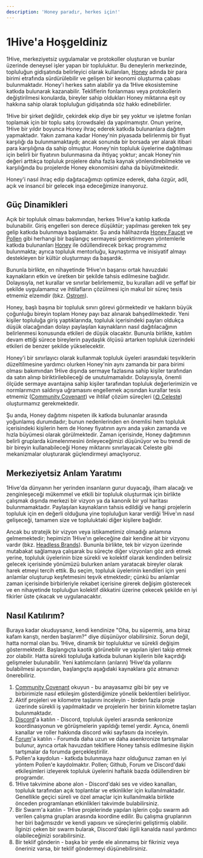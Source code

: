 ```yaml
---
description: 'Honey paradır, herkes için!'
---
```


# 1Hive'a Hoşgeldiniz

1Hive, merkeziyetsiz uygulamalar ve protokoller oluşturan ve bunlar üzerinde deneysel işler yapan bir topluluktur. Bu deneylerin merkezinde, topluluğun gidişatında belirleyici olarak kullanılan, [Honey](projects/honey/) adında bir para birimi etrafında sürdürülebilir ve gelişen bir keonomi oluşturma çabası bulunmaktadır. Honey'i herkes satın alabilir ya da 1Hive ekosistemine katkıda bulunarak kazanabilir. Tekliflerin fonlanması veya protokollerin değiştirilmesi konularda, bireyler sahip oldukları Honey miktarına eşit oy hakkına sahip olarak topluluğun gidişatında söz hakkı edinebilirler.

1Hive bir şirket değildir, çekirdek ekip diye bir şey yoktur ve işletme fonları toplamak için bir toplu satış \(crowdsale\) da yapılmamıştır. Onun yerine, 1Hive bir yıldır boyunca Honey ihraç ederek katkıda bulunanlara dağıtım yapmaktadır. Yakın zamana kadar Honey'nin piyasada belirlenmiş bir fiyat karşılığı da bulunmamaktaydı; ancak sonunda bir borsada yer alarak itibari para karşılığına da sahip olmuştur. Honey'nin topluluk üyelerine dağıtılması için belirli bir fiyatının bulunmasına da ihtiyaç yoktur; ancak Honey'nin değeri arttıkça topluluk projelere daha fazla kaynak yönlendirebilmekte ve karşılığında bu projelerde Honey ekonomisini daha da büyütmektedir.

Honey'i nasıl ihraç edip dağıtacağımızı optimize ederek, daha özgür, adil, açık ve insancıl bir gelecek inşa edeceğimize inanıyoruz.

## Güç Dinamikleri

Açık bir topluluk olması bakımından, herkes 1Hive'a katılıp katkıda bulunabilir. Giriş engelleri son derece düşüktür; yapılması gereken tek şey gelip katkıda bulunmaya başlamaktır. Şu anda hâlihazırda [Honey Faucet](https://faucet.1hive.org) ve [Pollen](getting-started-1/pollen.md) gibi herhangi bir başlangıç sermayesi gerektirmeyen yöntemlerle katkıda bulunanları [Honey](projects/honey/) ile ödüllendirecek birkaç programımız bulunmakta; ayrıca topluluk mentorluğu, kaynaştırma ve inisiyatif almayı destekleyen bir kültür oluşturmayı da başardık.

Bununla birlikte, en nihayetinde 1Hive'ın başarısı ortak havuzdaki kaynakların etkin ve üretken bir şekilde tahsis edilmesine bağlıdır. Dolayısıyla, net kurallar ve sınırlar belirlememiz, bu kuralları adil ve şeffaf bir şekilde uygulamamız ve ihtilafların çözülmesi için makul bir süreç tesis etmemiz elzemdir \(bkz. [Ostrom](https://www.onthecommons.org/magazine/elinor-ostroms-8-principles-managing-commmons)\).

Honey, başlı başına bir topluluk sınırı görevi görmektedir ve hakların büyük çoğunluğu bireyin toplam Honey payı baz alınarak bahşedilmektedir. Yeni kişiler topluluğa giriş yaptıklarında, topluluk içerisindeki payları oldukça düşük olacağından dolayı paylaşılan kaynakların nasıl dağıtılacağının belirlenmesi konusunda etkileri de düşük olacaktır. Bununla birlikte, katılım devam ettiği sürece bireylerin paydaşlık ölçüsü artarken topluluk üzerindeki etkileri de benzer şekilde yükselecektir.

Honey'i bir sınırlayıcı olarak kullanmak topluluk üyeleri arasındaki teşviklerin düzeltilmesine yardımcı olurken Honey'nin aynı zamanda bir para birimi olması bakımından 1Hive dışında sermaye fazlasına sahip kişiler tarafından da satın alınıp biriktirilebileceği de unutulmamalıdır. Dolayısıyla, önemli ölçüde sermaye avantajına sahip kişiler tarafından topluluk değerlerimizin ve normlarımızın saldırıya uğramasını engellemek açısından kurallar tesis etmemiz \([Community Covenant](community-covenant.md)\) ve ihtilaf çözüm süreçleri \([🌞 Celeste](community/swarms/celeste.md)\) oluşturmamız gerekmektedir.

Şu anda, Honey dağıtımı nispeten ilk katkıda bulunanlar arasında yoğunlamış durumdadır; bunun nedenlerinden en önemlisi hem topluluk içerisindeki kişilerin hem de Honey fiyatının aynı anda yakın zamanda ve hızla büyümesi olarak görülmektedir. Zaman içerisinde, Honey dağıtımının belirli gruplarda kümelenmesini önleyeceğimizi düşünüyor ve bu trendi de bir bireyin kullanabileceği Honey miktarını sınırlayacak Celeste gibi mekanizmalar oluşturarak güçlendirmeyi amaçlıyoruz.

## Merkeziyetsiz Anlam Yaratımı

1Hive'da dünyanın her yerinden insanların gurur duyacağı, ilham alacağı ve zenginleşeceği mükemmel ve etkili bir topluluk oluşturmak için birlikte çalışmak dışında merkezi bir vizyon ya da kanonik bir yol haritası bulunmamaktadır. Paylaşılan kaynakların tahsis edildiği ve hangi projelerin topluluk için en değerli olduğuna yine topluluğun karar verdiği 1Hive'ın nasıl gelişeceği, tamamen size ve topluluktaki diğer kişilere bağlıdır. 

Ancak bu stratejik bir vizyon veya istikametimiz olmadığı anlamına gelmemektedir; hepimizin 1Hive'ın geleceğine dair kendine ait bir vizyonu vardır \(bkz. [Headless Brands](https://otherinter.net/web3/headless-brands/)\). Bununla birlikte, tek bir vizyon üzerinde mutabakat sağlamaya çalışarak bu süreçte diğer vizyonları göz ardı etmek yerine, topluluk üyelerinin bize sürekli ve kolektif olarak kendinden belirsiz gelecek içerisinde yönümüzü bulurken anlam yaratacak bireyler olarak harek etmeyi tercih ettik. Bu seçim, topluluk üyelerinin kendileri için yeni anlamlar oluşturup keşfetmesini teşvik etmektedir; çünkü bu anlamlar zaman içerisinde birbirleriyle rekabet içerisine girerek değişim gösterecek ve en nihayetinde topluluğun kolektif dikkatini üzerine çekecek şekilde en iyi fikirler üste çıkacak ve uygulanacaktır.

## Nasıl Katılırım?

Buraya kadar okuduysanız, kendi kendinize "Oha, bu süpermiş, ama biraz kafam karıştı, nerden başlarım?" diye düşünüyor olabilirsiniz. Sorun değil, hatta normal olan bu. 1Hive, dinamik bir topluluktur ve sürekli değişim göstermektedir. Başlangıçta kaotik görünebilir ve yapılan işleri takip etmek zor olabilir. Hatta sürekli topluluğa katkıda bulunan kişilerin bile kaçırdığı gelişmeler bulunabilir. Yeni katılımcıların \(arıların\) 1Hive'da yollarını bulabilmesi açısından, başlangıçta aşağıdaki kaynaklara göz atmanızı önerebiliriz.

1. [Community Covenant](community-covenant.md) okuyun - bu anayasamız gibi bir şey ve birbirimizle nasıl etkileşim gösterdiğimize yönelik beklentileri belirliyor.
2. Aktif projeleri ve kilometre taşlarını inceleyin - birden fazla proje üzerinde sürekli iş yapılmaktadır ve projelerin her birinin kilometre taşları bulunmaktadır.
3. [Discord](https://discord.com/invite/qPa4h5w)'a katılın - Discord, topluluk üyeleri arasında senkronize koordinasyonun ve görüşmelerin yapıldığı temel yerdir. Ayrıca, önemli kanallar ve roller hakkında discord wiki sayfasını da inceleyin.
4. [Forum](https://forum.1hive.org/)'a katılın - Forumda daha uzun ve daha asenkronize tartışmalar bulunur, ayrıca ortak havuzdan tekliflere Honey tahsis edilmesine ilişkin tartşmalar da forumda gerçekleştirilir.
5. Pollen'a kaydolun - katkıda bulunmaya hazır olduğunuz zaman en iyi yöntem Pollen'e kaydolmaktır. Pollen; Github, Forum ve Discord'daki etkileşimleri izleyerek topluluk üyelerini haftalık bazda ödüllendiren bir programdır.
6. 1Hive takvimine abone alon - Discord'daki ses ve video kanalları, topluluk tarafından açık toplantılar ve etkinlikler için kullanılmaktadır. Genellikle geçici süreli ve özel amaçlar için kullanılmakla birlikte önceden programlanan etkinlikleri takvimde bulabilirsiniz.
7. Bir Swarm'a katılın - 1Hive projelerinde yapılan işlerin çoğu swarm adı verilen çalışma grupları arasında koordine edilir. Bu çalışma gruplarının her biri bağımsızdır ve kendi yapısını ve süreçlerini geliştirmiş olabilir. İlginizi çeken bir swarm bularak, Discord'daki ilgili kanalda nasıl yardımcı olabileceğinizi sorabilirsiniz.
8. Bir teklif gönderin - başka bir yerde ele alınmamış bir fikriniz veya öneriniz varsa, bir teklif göndermeyi düşünebilirsiniz.


